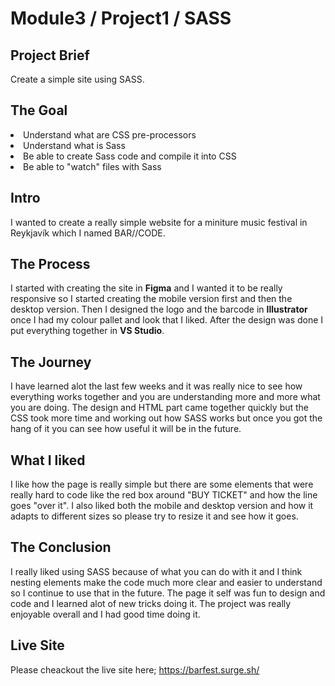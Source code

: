 # Module3 / Project1 / SASS

## Project Brief

Create a simple site using SASS.

## The Goal

<li>Understand what are CSS pre-processors</li>
<li>Understand what is Sass</li>
<li>Be able to create Sass code and compile it into CSS</li>
<li>Be able to "watch" files with Sass</li>

## Intro

I wanted to create a really simple website for a miniture music festival in Reykjavík which I named BAR//CODE.

## The Process

I started with creating the site in <strong>Figma</strong> and I wanted it to be really responsive so I started creating the mobile version first and then the desktop version. Then I designed the logo and the barcode in <strong>Illustrator</strong> once I had my colour pallet and look that I liked. After the design was done I put everything together in <strong>VS Studio</strong>.

## The Journey

I have learned alot the last few weeks and it was really nice to see how everything works together and you are understanding more and more what you are doing. The design and HTML part came together quickly but the CSS took more time and working out how SASS works but once you got the hang of it you can see how useful it will be in the future.

## What I liked

I like how the page is really simple but there are some elements that were really hard to code like the red box around "BUY TICKET" and how the line goes "over it". I also liked both the mobile and desktop version and how it adapts to different sizes so please try to resize it and see how it goes.

## The Conclusion

I really liked using SASS because of what you can do with it and I think nesting elements make the code much more clear and easier to understand so I continue to use that in the future. The page it self was fun to design and code and I learned alot of new tricks doing it. The project was really enjoyable overall and I had good time doing it.

## Live Site

Please cheackout the live site here;
https://barfest.surge.sh/
